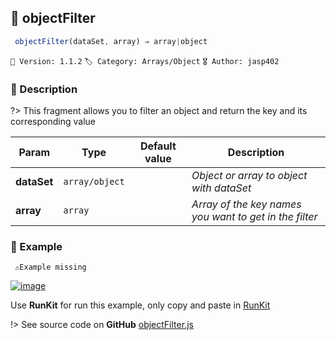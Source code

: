## 🧾 objectFilter 

```javascript
 objectFilter(dataSet, array) ⇒ array|object 
``` 


`📢 Version: 1.1.2`  `🏷️ Category: Arrays/Object` `🎖️ Author: jasp402` 

### 📝 Description 


?> This fragment allows you to filter an object and return the key and its corresponding value 


| Param | Type | Default value | Description |
| --- | --- | --- | --- |
| **dataSet** | `array/object` | `  ` | _Object or array to object with dataSet_ | 
| **array** | `array` | `  ` | _Array of the key names you want to get in the filter_ | 



### 🧪 Example 


``` 
 ⚠️Example missing 
```




[![image](https://user-images.githubusercontent.com/8978470/89190058-8603d500-d566-11ea-914f-284448e5a1b6.png)](https://npm.runkit.com/js-packtools) 
 
Use **RunKit** for run this example, only copy and paste in [RunKit](https://npm.runkit.com/js-packtools)


!> See source code on **GitHub** [objectFilter.js](https://github.com/jasp402/js-packtools/blob/master/lib/objectFilter.js) 

